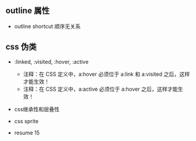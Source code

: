 ## outline 属性
- outline shortcut 顺序无关系
## css 伪类
- :linked, :visited, :hover, :active
  - 注释：在 CSS 定义中，a:hover 必须位于 a:link 和 a:visited 之后，这样才能生效！
  - 注释：在 CSS 定义中，a:active 必须位于 a:hover 之后，这样才能生效！

- css继承性和层叠性
- css sprite
- resume 15

